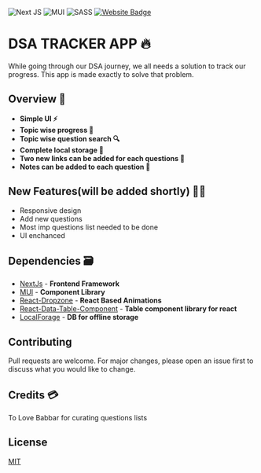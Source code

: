 ![Next JS](https://img.shields.io/badge/Next-black?style=for-the-badge&logo=next.js&logoColor=white)
![MUI](https://img.shields.io/badge/MUI-%230081CB.svg?style=for-the-badge&logo=mui&logoColor=white)
![SASS](https://img.shields.io/badge/SASS-hotpink.svg?style=for-the-badge&logo=SASS&logoColor=white)
[![Website Badge](https://img.shields.io/badge/Visit-Now-green?style=for-the-badge&logo=vercel)](https://dsa-questions-tracker.vercel.app/)

# DSA TRACKER APP 🔥

While going through our DSA journey, we all needs a solution to track our progress. This app is made exactly to solve that problem.

## Overview 👀

- **Simple UI ⚡**
- **Topic wise progress 📏**
- **Topic wise question search 🔍**
- **Complete local storage 📂**
- **Two new links can be added for each questions 🔗**
- **Notes can be added to each question 📖**

## New Features(will be added shortly) 🧑‍🚀

- Responsive design
- Add new questions
- Most imp questions list needed to be done
- UI enchanced

## Dependencies 🗃

- [NextJs] - **Frontend Framework**
- [MUI] - **Component Library**
- [React-Dropzone] - **React Based Animations**
- [React-Data-Table-Component] - **Table component library for react**
- [LocalForage] - **DB for offline storage**

## Contributing

Pull requests are welcome. For major changes, please open an issue first to discuss what you would like to change.

## Credits 💳

To Love Babbar for curating questions lists

[here]: https://www.youtube.com/watch?v=4iFALQ1ACdA
[450dsa]: https://450dsa.com/

## License

[MIT](https://choosealicense.com/licenses/mit/)

[localforage]: https://github.com/localForage/localForage
[nextjs]: https://nextjs.org/
[mui]: https://mui.com/
[react-dropzone]: https://react-dropzone.js.org/
[react-data-table-component]: https://www.npmjs.com/package/react-data-table-component
